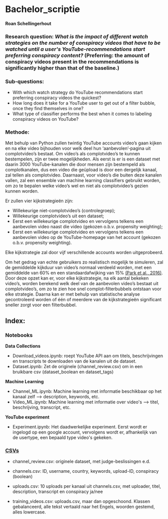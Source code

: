 # Bachelor_scriptie 
#### Roan Schellingerhout

### Research question: _What is the impact of different watch strategies on the number of conspiracy videos that have to be watched until a user's YouTube-recommendations start preferring conspiracy content?_ (Preferring: the amount of conspiracy videos present in the recommendations is significantly higher than that of the baseline.)
### Sub-questions: 
  - With which watch strategy do YouTube recommendations start preferring conspiracy videos the quickest?
  - How long does it take for a YouTube user to get out of a filter bubble, once they find themselves in one?
  - What type of classifier performs the best when it comes to labeling conspiracy videos on YouTube?

### Methode:
Met behulp van Python zullen twintig YouTube accounts video’s gaan kijken en na elke video bijhouden voor welk deel hun ‘aanbevolen’-pagina uit complotvideo’s bestaat. Om video’s als complotvideo’s te kunnen bestempelen, zijn er twee mogelijkheden. Als eerst is er is een dataset met daarin 3000 YouTube-kanalen die door mensen zijn bestempeld als complotkanalen, dus een video die geüpload is door een dergelijk kanaal, zal tellen als complotvideo. Daarnaast, voor video’s die buiten deze kanalen vallen, zal een ensemble van machine learning classifiers gebruikt worden, om zo te bepalen welke video’s wel en niet als complotvideo’s gezien kunnen worden. 

Er zullen vier kijkstrategieën zijn:
  - Willekeurige niet-complotvideo’s (controlegroep);
  - Willekeurige complotvideo’s uit een dataset;
  - Eerst een willekeurige complotvideo en vervolgens telkens een aanbevolen video naast die video (gekozen o.b.v. propensity weighting);
  - Eerst een willekeurige complotvideo en vervolgens telkens een aanbevolen video op de YouTube-homepage van het account (gekozen o.b.v. propensity weighting).
 
Elke kijkstrategie zal door vijf verschillende accounts worden uitgeprobeerd.  

Om het gedrag van echte gebruikers zo realistisch mogelijk te simuleren, zal de gemiddelde kijkduur van video’s normaal verdeeld worden, met een gemiddelde van 60% en een standaardafwijking van 15% [(Park et al., 2016)](https://ojs.aaai.org/index.php/ICWSM/article/view/14781/14630). 
Door deze opzet kan er, voor elke kijkstrategie, na elk aantal bekeken video’s, worden berekend welk deel van de aanbevolen video’s bestaat uit complotvideo’s, om zo te zien hoe snel complot-filterbubbels ontstaan voor elke strategie. Daarna kan er met behulp van statistische analyse gecontroleerd worden of één of meerdere van de kijkstrategieën significant sneller zorgt voor een filterbubbel. 

## Index:
### Notebooks  
  **Data Collections**
  - Download_videos.ipynb: roept YouTube API aan om titels, beschrijvingen en transcripts te downloaden van de kanalen uit de dataset.  
  - Dataset.ipynb: Zet de originele (channel_review.csv) om in een bruikbare csv (dataset_boolean en dataset_tags)  
  
  **Machine Learning**
  - Channel_ML.ipynb: Machine learning met informatie beschikbaar op het kanaal zelf --> description, keywords, etc.  
  - Video_ML.ipynb: Machine learning met informatie over video's --> titel, beschrijving, transcript, etc.  

  **YouTube experiment**
  - Experiment.ipynb: Het daadwerkelijke experiment. Eerst wordt er ingelogd op een google account, vervolgens wordt er, afhankelijk van de usertype, een bepaald type video's gekeken. 
  
  
### [CSVs](https://amsuni-my.sharepoint.com/:f:/g/personal/roan_schellingerhout_student_uva_nl/EgvhDGC6LrlInv1OpVVWvG4B_b_u3UR0ev_dKuPhQb0icw?e=uA9ogB)
- channel_review.csv: originele dataset, met judge-beslissingen e.d.  
- channels.csv: ID, username, country, keywords, upload-ID, conspiracy (boolean)  

- uploads.csv: 10 uploads per kanaal uit channels.csv, met uploader, titel, description, transcript en conspiracy ja/nee  
- training_videos.csv: uploads.csv, maar dan opgeschoond. Klassen gebalanceerd, alle tekst vertaald naar het Engels, woorden gestemd, alles lowercase.
